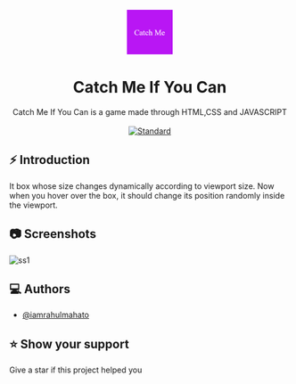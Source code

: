 <p align="center">
    <img alt="" height="80" src="./img/logo_1.png">
  </a>
</p>
<h1 align="center"> Catch Me If You Can</h1>

<div align="center">
Catch Me If You Can is a game made through HTML,CSS and JAVASCRIPT
</div>

<br />

<div align="center">
  <!-- Standard -->
  <a href="https://standardjs.com">
    <img src="https://img.shields.io/badge/code%20style-standard-brightgreen.svg?style=flat-square"
      alt="Standard" />
  </a>
</div>

## ⚡️  Introduction
It box whose size changes dynamically according to viewport size. Now when you hover over the box, it should change its position randomly inside the viewport.


## 📷 Screenshots

![ss1]()


## ‎‍💻 Authors

- [@iamrahulmahato](https://www.github.com/iamrahulmahato)
## ⭐️ Show your support

Give a star if this project helped you